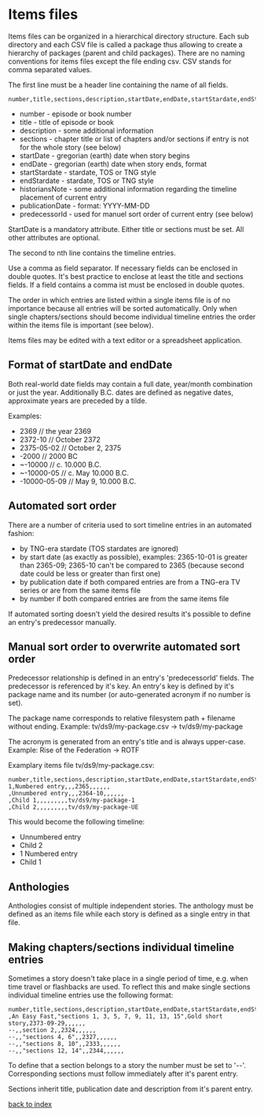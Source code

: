 # Items files

Items files can be organized in a hierarchical directory structure. Each sub directory and each CSV file is called a package thus allowing to create a hierarchy of packages (parent and child packages). There are no naming conventions for items files except the file ending csv. CSV stands for comma separated values.

The first line must be a header line containing the name of all fields.

```
number,title,sections,description,startDate,endDate,startStardate,endStardate,historiansNote,publicationDate,predecessorId
```

* number - episode or book number
* title - title of episode or book
* description - some additional information
* sections - chapter title or list of chapters and/or sections if entry is not for the whole story (see below)
* startDate - gregorian (earth) date when story begins
* endDate - gregorian (earth) date when story ends, format
* startStardate - stardate, TOS or TNG style
* endStardate - stardate, TOS or TNG style
* historiansNote - some additional information regarding the timeline placement of current entry
* publicationDate - format: YYYY-MM-DD
* predecessorId - used for manuel sort order of current entry (see below)

StartDate is a mandatory attribute.
Either title or sections must be set.
All other attributes are optional.

The second to nth line contains the timeline entries.

Use a comma as field separator. If necessary fields can be enclosed in double quotes. It's best practice to enclose at least the title and sections fields.
If a field contains a comma ist must be enclosed in double quotes.

The order in which entries are listed within a single items file is of no importance because all entries will be sorted automatically.
Only when single chapters/sections should become individual timeline entries the order within the items file is important (see below).

Items files may be edited with a text editor or a spreadsheet application.

## Format of startDate and endDate

Both real-world date fields may contain a full date, year/month combination or just the year.
Additionally B.C. dates are defined as negative dates, approximate years are preceded by a tilde.

Examples:
* 2369 // the year 2369
* 2372-10 // October 2372
* 2375-05-02 // October 2, 2375
* -2000 // 2000 BC
* ~-10000 // c. 10.000 B.C.
* ~-10000-05 // c. May 10.000 B.C.
* -10000-05-09 // May 9, 10.000 B.C.

## Automated sort order

There are a number of criteria used to sort timeline entries in an automated fashion:

* by TNG-era stardate (TOS stardates are ignored)
* by start date (as exactly as possible), examples: 2365-10-01 is greater than 2365-09; 2365-10 can't be compared to 2365 (because second date could be less or greater than first one)
* by publication date if both compared entries are from a TNG-era TV series or are from the same items file
* by number if both compared entries are from the same items file

If automated sorting doesn't yield the desired results it's possible to define an entry's predecessor manually.

## Manual sort order to overwrite automated sort order

Predecessor relationship is defined in an entry's 'predecessorId' fields.
The predecessor is referenced by it's key.
An entry's key is defined by it's package name and its number (or auto-generated acronym if no number is set).

The package name corresponds to relative filesystem path + filename without ending.
Example: tv/ds9/my-package.csv -> tv/ds9/my-package

The acronym is generated from an entry's title and is always upper-case.
Example: Rise of the Federation -> ROTF

Examplary items file tv/ds9/my-package.csv:


```
number,title,sections,description,startDate,endDate,startStardate,endStardate,historiansNote,publicationDate,predecessorId
1,Numbered entry,,,2365,,,,,,
,Unnumbered entry,,,2364-10,,,,,,
,Child 1,,,,,,,,,tv/ds9/my-package-1
,Child 2,,,,,,,,,tv/ds9/my-package-UE
```

This would become the following timeline:

* Unnumbered entry
* Child 2
* 1 Numbered entry
* Child 1

## Anthologies

Anthologies consist of multiple independent stories.
The anthology must be defined as an items file while each story is defined as a single entry in that file.

## Making chapters/sections individual timeline entries

Sometimes a story doesn't take place in a single period of time, e.g. when time travel or flashbacks are used.
To reflect this and make single sections individual timeline entries use the following format:

```
number,title,sections,description,startDate,endDate,startStardate,endStardate,historiansNote,publicationDate,predecessorId
,An Easy Fast,"sections 1, 3, 5, 7, 9, 11, 13, 15",Gold short story,2373-09-29,,,,,,
--,,section 2,,2324,,,,,,
--,,"sections 4, 6",,2327,,,,,,
--,,"sections 8, 10",,2333,,,,,,
--,,"sections 12, 14",,2344,,,,,,
```

To define that a section belongs to a story the number must be set to '--'. Corresponding sections must follow immediately after it's parent entry.

Sections inherit title, publication date and description from it's parent entry.  

[back to index](../README.md)
